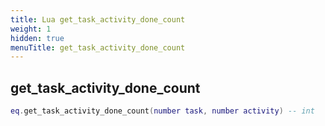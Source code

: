 ```yaml
---
title: Lua get_task_activity_done_count
weight: 1
hidden: true
menuTitle: get_task_activity_done_count
---
```

## get_task_activity_done_count
```lua
eq.get_task_activity_done_count(number task, number activity) -- int
```
